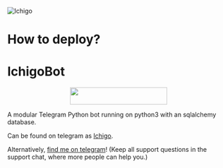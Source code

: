 ![Ichigo](https://telegra.ph/file/bfc7b154b94ad1f42a79c.jpg)


# How to deploy?

# IchigoBot

<p align="center"><a href="https://heroku.com/deploy?template=https://github.com/DARKCYBERGANG/IchigoBot/tree/rider"> <img src="https://img.shields.io/badge/Deploy%20To%20Heroku-black?style=for-the-badge&logo=heroku" width="220" height="38.45"/></a></p>
A modular Telegram Python bot running on python3 with an sqlalchemy database.

Can be found on telegram as [Ichigo](https://t.me/IchiigoBot).

Alternatively, [find me on telegram](https://t.me/Saitama_0110)! (Keep all support questions in the support chat, where more people can help you.)

